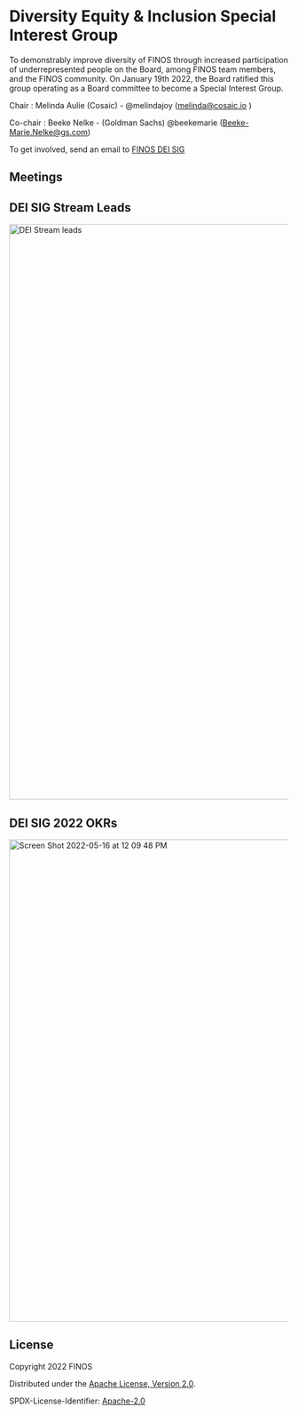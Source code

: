 # Diversity Equity & Inclusion Special Interest Group

To demonstrably improve diversity of FINOS through increased participation of underrepresented people on the Board, among FINOS team members, and the FINOS community.  On January 19th 2022, the Board ratified this group operating as a Board committee to become a Special Interest Group.  

Chair : Melinda Aulie (Cosaic) - @melindajoy (melinda@cosaic.io )

Co-chair : Beeke Nelke - (Goldman Sachs) @beekemarie (Beeke-Marie.Nelke@gs.com)

To get involved, send an email to [FINOS DEI SIG](mailto:diversity-inclusion-committee@finos.org)

## Meetings


## DEI SIG Stream Leads
<img width="1036" alt="DEI Stream leads" src="https://user-images.githubusercontent.com/54416992/168660686-2056ca02-bfe1-4852-9e7c-aa33afb41d53.png">

## DEI SIG 2022 OKRs

<img width="868" alt="Screen Shot 2022-05-16 at 12 09 48 PM" src="https://user-images.githubusercontent.com/54416992/168665399-2708aca0-fb97-4fdb-b084-9e65ca91e82c.png">


## License

Copyright 2022 FINOS

Distributed under the [Apache License, Version 2.0](http://www.apache.org/licenses/LICENSE-2.0).

SPDX-License-Identifier: [Apache-2.0](https://spdx.org/licenses/Apache-2.0)


